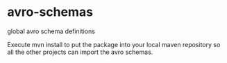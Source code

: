 # avro-schemas
global avro schema definitions

Execute mvn install to put the package into your local maven repository so all the other projects 
can import the avro schemas.

